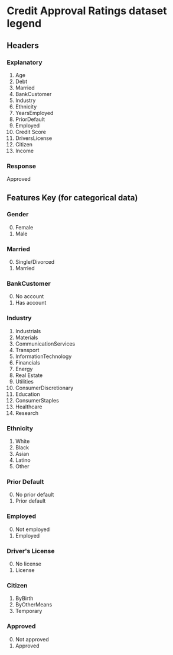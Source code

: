 # Credit Approval Ratings dataset legend

## Headers

### Explanatory

1. Age
2. Debt
3. Married
4. BankCustomer
5. Industry
6. Ethnicity
7. YearsEmployed
8. PriorDefault
9. Employed
10. Credit Score
11. DriversLicense
12. Citizen
13. Income

### Response

Approved

## Features Key (for categorical data)

### Gender

0. Female
1. Male

### Married

0. Single/Divorced
1. Married

### BankCustomer

0. No account
1. Has account

### Industry

1. Industrials
2. Materials
3. CommunicationServices
4. Transport
5. InformationTechnology
6. Financials
7. Energy
8. Real Estate
9. Utilities
10. ConsumerDiscretionary
11. Education
12. ConsumerStaples
13. Healthcare
14. Research

### Ethnicity

1. White
2. Black
3. Asian
4. Latino
5. Other

### Prior Default

0. No prior default
1. Prior default

### Employed

0. Not employed
1. Employed

### Driver's License

0. No license
1. License

### Citizen

1. ByBirth
2. ByOtherMeans
3. Temporary

### Approved

0. Not approved
1. Approved
